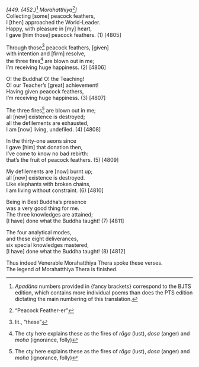 *\[449. {452.}*[^1] *Morahatthiya*[^2]*\]*  
Collecting \[some\] peacock feathers,  
I \[then\] approached the World-Leader.  
Happy, with pleasure in \[my\] heart,  
I gave \[him those\] peacock feathers. (1) \[4805\]

Through those[^3] peacock feathers, \[given\]  
with intention and \[firm\] resolve,  
the three fires[^4] are blown out in me;  
I’m receiving huge happiness. (2) \[4806\]

O! the Buddha! O! the Teaching!  
O! our Teacher’s \[great\] achievement!  
Having given peacock feathers,  
I’m receiving huge happiness. (3) \[4807\]

The three fires[^5] are blown out in me;  
all \[new\] existence is destroyed;  
all the defilements are exhausted,  
I am \[now\] living, undefiled. (4) \[4808\]

In the thirty-one aeons since  
I gave \[him\] that donation then,  
I’ve come to know no bad rebirth:  
that’s the fruit of peacock feathers. (5) \[4809\]

My defilements are \[now\] burnt up;  
all \[new\] existence is destroyed.  
Like elephants with broken chains,  
I am living without constraint. (6) \[4810\]

Being in Best Buddha’s presence  
was a very good thing for me.  
The three knowledges are attained;  
\[I have\] done what the Buddha taught! (7) \[4811\]

The four analytical modes,  
and these eight deliverances,  
six special knowledges mastered,  
\[I have\] done what the Buddha taught! (8) \[4812\]

Thus indeed Venerable Morahatthiya Thera spoke these verses.  
The legend of Morahatthiya Thera is finished.

[^1]: *Apadāna* numbers provided in {fancy brackets} correspond to the
    BJTS edition, which contains more individual poems than does the PTS
    edition dictating the main numbering of this translation.

[^2]: “Peacock Feather-er”

[^3]: lit., “these”

[^4]: The cty here explains these as the fires of *rāga* (lust), *dosa*
    (anger) and *moha* (ignorance, folly)

[^5]: The cty here explains these as the fires of *rāga* (lust), *dosa*
    (anger) and *moha* (ignorance, folly)
